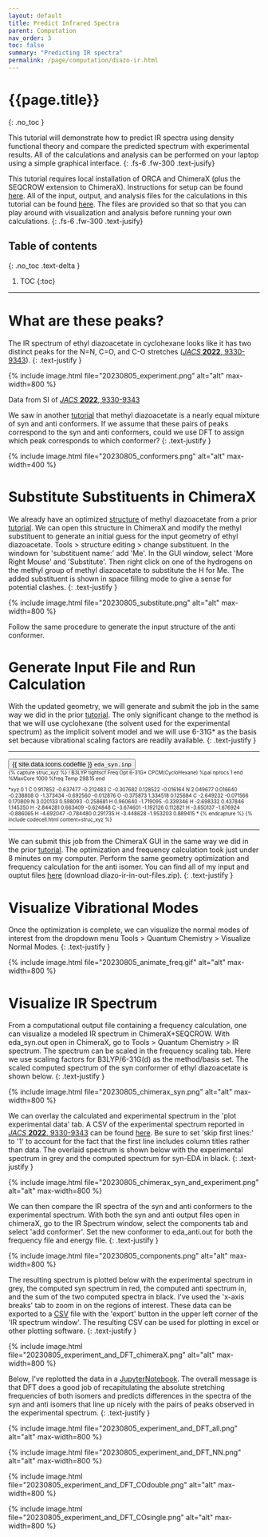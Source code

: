```yaml
---
layout: default
title: Predict Infrared Spectra
parent: Computation
nav_order: 3
toc: false
summary: "Predicting IR spectra"
permalink: /page/computation/diazo-ir.html
---
```



# {{page.title}}
{: .no_toc }


This tutorial will demonstrate how to predict IR spectra using density functional theory and compare the predicted spectrum with experimental results. All of the calculations and analysis can be performed on your laptop using a simple graphical interface.
{: .fs-6 .fw-300 .text-jusify}

This tutorial requires local installation of ORCA and ChimeraX (plus the SEQCROW extension to ChimeraX). Instructions for setup can be found [here]({{site.baseurl}}/page/computation/setup.html). All of the input, output, and analysis files for the calculations in this tutorial can be found [here](https://github.com/joegair/gair-group-docs/tree/main/assets/data/20230805_diazo_ir/). The files are provided so that so that you can play around with visualization and analysis before running your own calculations.
{: .fs-6 .fw-300 .text-jusify}

## Table of contents
{: .no_toc .text-delta }

1. TOC
{:toc}


-----

# **What are these peaks?**

The IR spectrum of ethyl diazoacetate in cyclohexane looks like it has two distinct peaks for the N=N, C=O, and C-O stretches ([*JACS* **2022**, 9330-9343](https://pubs.acs.org/doi/10.1021/jacs.2c01208)). 
{: .text-justify }

{% include image.html file="20230805_experiment.png" alt="alt" max-width=800 %}

Data from SI of [*JACS* **2022**, 9330-9343](https://pubs.acs.org/doi/10.1021/jacs.2c01208)

We saw in another [tutorial]({{site.baseurl}}/page/computation/code-free-dft.html) that methyl diazoacetate is a nearly equal mixture of syn and anti conformers. If we assume that these pairs of peaks correspond to the syn and anti conformers, could we use DFT to assign which peak corresponds to which conformer?
{: .text-justify }

{% include image.html file="20230805_conformers.png" alt="alt" max-width=400 %}

# **Substitute Substituents in ChimeraX**

We already have an optimized [structure](https://github.com/joegair/gair-group-docs/tree/main/assets/data/20230731_code-free-dft/ester_cis_sp.out) of methyl diazoacetate from a prior [tutorial]({{site.baseurl}}/page/computation/code-free-dft.html). We can open this structure in ChimeraX and modify the methyl substituent to generate an initial guess for the input geometry of ethyl diazoacetate. Tools > structure editing > change substituent. In the windown for 'substituent name:' add 'Me'. In the GUI window, select 'More Right Mouse' and 'Substitute'. Then right click on one of the hydrogens on the methyl group of methyl diazoacetate to substitute the H for Me. The added substituent is shown in space filling mode to give a sense for potential clashes.
{: .text-justify }

{% include image.html file="20230805_substitute.png" alt="alt" max-width=800 %}

Follow the same procedure to generate the input structure of the anti conformer.

# **Generate Input File and Run Calculation**

With the updated geometry, we will generate and submit the job in the same way we did in the prior [tutorial]({{site.baseurl}}/page/computation/code-free-dft.html). The only significant change to the method is that we will use cyclohexane (the solvent used for the experimental spectrum) as the implicit solvent model and we will use 6-31G* as the basis set because vibrational scaling factors are readily available.
{: .text-justify }


----------------------------------------------------------------

<!-- Tab links -->
<div class="tab card">
  <button class="tablinks tab-1-1" onclick="openTabId(event, 'eda_syn.inp', 'tab-1-1')">{{ site.data.icons.codefile }}  <code>eda_syn.inp</code></button>
</div>
<div id="eda_syn.inp" class="tabcontent tab-1-1" style="font-size:10px">
{% capture struc_xyz %}
! B3LYP tightscf Freq Opt 6-31G* CPCM(CycloHexane)
%pal
    nprocs 1
end
%MaxCore 1000
%freq
    Temp    298.15
end

*xyz 0 1
C     0.917852  -0.637477  -0.212483
C    -0.307682   0.128522  -0.016164
N     2.049677   0.016640  -0.238808
O    -1.373434  -0.692560  -0.012876
O    -0.375873   1.334518   0.125684
C    -2.649232  -0.071566   0.170809
N     3.020133   0.598093  -0.258681
H     0.960640  -1.719095  -0.339346
H    -2.698332   0.437846   1.145350
H    -2.844281   0.663409  -0.624848
C    -3.674601  -1.192126   0.112821
H    -3.650137  -1.676924  -0.886065
H    -4.692047  -0.784480   0.291735
H    -3.448628  -1.953203   0.889415
*
{% endcapture %}
{% include codecell.html content=struc_xyz %}
</div>

----------------------------------------------------------------


We can submit this job from the ChimeraX GUI in the same way we did in the prior [tutorial]({{site.baseurl}}/page/computation/code-free-dft.html). The optimization and frequency calculation took just under 8 minutes on my computer. Perform the same geometry optimization and frequency calculation for the anti isomer. You can find all of my input and ouptut files [here](https://github.com/joegair/gair-group-docs/tree/main/assets/data/20230805_diazo_ir/) (download diazo-ir-in-out-files.zip).
{: .text-justify }


# **Visualize Vibrational Modes**

Once the optimization is complete, we can visualize the normal modes of interest from the dropdown menu Tools > Quantum Chemistry > Visualize Normal Modes.
{: .text-justify }

{% include image.html file="20230805_animate_freq.gif" alt="alt" max-width=800 %}

# **Visualize IR Spectrum**

From a computational output file containing a frequency calculation, one can visualize a modeled IR spectrum in ChimeraX+SEQCROW. With eda_syn.out open in ChimeraX, go to Tools > Quantum Chemistry > IR spectrum. The spectrum can be scaled in the frequency scaling tab. Here we use scalimg factors for B3LYP/6-31G(d) as the method/basis set. The scaled computed spectrum of the syn conformer of ethyl diazoacetate is shown below.
{: .text-justify }

{% include image.html file="20230805_chimerax_syn.png" alt="alt" max-width=800 %}

We can overlay the calculated and experimental spectrum in the 'plot experimental data' tab. A CSV of the experimental spectrum reported in [*JACS* **2022**, 9330-9343](https://pubs.acs.org/doi/10.1021/jacs.2c01208) can be found [here](https://github.com/joegair/gair-group-docs/tree/main/assets/data/20230805_diazo_ir/EDA_FTIR_Neat_CyH.csv). Be sure to set 'skip first lines:' to '1' to account for the fact that the first line includes column titles rather than data. The overlaid spectrum is shown below with the experimental spectrum in grey and the computed spectrum for syn-EDA in black.
{: .text-justify }

{% include image.html file="20230805_chimerax_syn_and_experiment.png" alt="alt" max-width=800 %}

We can then compare the IR spectra of the syn and anti conformers to the experimental spectrum. With both the syn and anti output files open in chimeraX, go to the IR Spectrum window, select the components tab and select 'add conformer'. Set the new conformer to eda_anti.out for both the frequency file and energy file.
{: .text-justify }

{% include image.html file="20230805_components.png" alt="alt" max-width=800 %}

The resulting spectrum is plotted below with the experimental spectrum in grey, the computed syn spectrum in red, the computed anti spectrum in, and the sum of the two computed spectra in black. I've used the 'x-axis breaks' tab to zoom in on the regions of interest. These data can be exported to a [CSV](https://github.com/joegair/gair-group-docs/tree/main/assets/data/20230805_diazo_ir/EDA_from_aaron.csv) file with the 'export' button in the upper left corner of the 'IR spectrum window'. The resulting CSV can be used for plotting in excel or other plotting software.
{: .text-justify }

{% include image.html file="20230805_experiment_and_DFT_chimeraX.png" alt="alt" max-width=800 %}

Below, I've replotted the data in a [JupyterNotebook](https://github.com/joegair/gair-group-docs/tree/main/assets/data/20230805_diazo_ir/diazo-ir.ipynb). The overall message is that DFT does a good job of recapitulating the absolute stretching frequencies of both isomers and predicts differences in the spectra of the syn and anti isomers that line up nicely with the pairs of peaks observed in the experimental spectrum.
{: .text-justify }


{% include image.html file="20230805_experiment_and_DFT_all.png" alt="alt" max-width=800 %}

{% include image.html file="20230805_experiment_and_DFT_NN.png" alt="alt" max-width=800 %}

{% include image.html file="20230805_experiment_and_DFT_COdouble.png" alt="alt" max-width=800 %}

{% include image.html file="20230805_experiment_and_DFT_COsingle.png" alt="alt" max-width=800 %}



